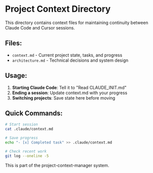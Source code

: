# Project Context Directory

This directory contains context files for maintaining continuity between Claude Code and Cursor sessions.

## Files:
- `context.md` - Current project state, tasks, and progress
- `architecture.md` - Technical decisions and system design

## Usage:
1. **Starting Claude Code**: Tell it to "Read CLAUDE_INIT.md"
2. **Ending a session**: Update context.md with your progress
3. **Switching projects**: Save state here before moving

## Quick Commands:
```bash
# Start session
cat .claude/context.md

# Save progress
echo "- [x] Completed task" >> .claude/context.md

# Check recent work
git log --oneline -5
```

This is part of the project-context-manager system.
